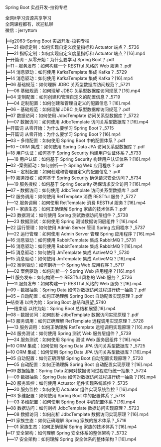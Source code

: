Spring Boot 实战开发-拉钩专栏

全网it学习资源共享学习<br>全网课程都有，欢迎私聊<br>微信：jerryttom<br>

┣━lg2063-Spring Boot 实战开发-拉钩专栏<br> ┣━21 指标定制：如何实现自定义度量指标和 Actuator 端点？_5736<br> ┣━21 指标定制：如何实现自定义度量指标和 Actuator 端点？[16].mp4<br> ┣━开篇词 – 从零开始：为什么要学习 Spring Boot？.pdf<br> ┣━11 – 服务发布：如何构建一个 RESTful 风格的 Web 服务？.pdf<br> ┣━14 消息驱动：如何使用 KafkaTemplate 集成 Kafka？_5729<br> ┣━14 消息驱动：如何使用 KafkaTemplate 集成 Kafka？[16].mp4<br> ┣━06 基础规范：如何理解 JDBC 关系型数据库访问规范？_5721<br> ┣━06 基础规范：如何理解 JDBC 关系型数据库访问规范？[16].mp4<br> ┣━04 定制配置：如何创建和管理自定义的配置信息？_5719<br> ┣━04 定制配置：如何创建和管理自定义的配置信息？[16].mp4<br> ┣━06 – 基础规范：如何理解 JDBC 关系型数据库访问规范？.pdf<br> ┣━07 数据访问：如何使用 JdbcTemplate 访问关系型数据库？_5722<br> ┣━07 数据访问：如何使用 JdbcTemplate 访问关系型数据库？[16].mp4<br> ┣━开篇词 从零开始：为什么要学习 Spring Boot？_5715<br> ┣━开篇词 从零开始：为什么要学习 Spring Boot？[16].mp4<br> ┣━03 – 多维配置：如何使用 Spring Boot 中的配置体系？.pdf<br> ┣━10 – ORM 集成：如何使用 Spring Data JPA 访问关系型数据库？.pdf<br> ┣━18 用户认证：如何基于 Spring Security 构建用户认证体系？_5733<br> ┣━18 用户认证：如何基于 Spring Security 构建用户认证体系？[16].mp4<br> ┣━02 -案例驱动：如何剖析一个 Spring Web 应用程序？.pdf<br> ┣━04 – 定制配置：如何创建和管理自定义的配置信息？.pdf<br> ┣━19 服务授权：如何基于 Spring Security 确保请求安全访问？_5734<br> ┣━19 服务授权：如何基于 Spring Security 确保请求安全访问？[16].mp4<br> ┣━07 – 数据访问：如何使用 JdbcTemplate 访问关系型数据库？.pdf<br> ┣━12 服务调用：如何使用 RetTemplate 消费 RESTful 服务？_5727<br> ┣━12 服务调用：如何使用 RetTemplate 消费 RESTful 服务？[16].mp4<br> ┣━01 – 家族生态：如何正确理解 Spring 家族的技术体系？.pdf<br> ┣━23 数据测试：如何使用 Spring 测试数据访问层组件？_5738<br> ┣━23 数据测试：如何使用 Spring 测试数据访问层组件？[16].mp4<br> ┣━22 运行管理：如何使用 Admin Server 管理 Spring 应用程序？_5737<br> ┣━22 运行管理：如何使用 Admin Server 管理 Spring 应用程序？[16].mp4<br> ┣━16 消息驱动：如何使用 RabbitTemplate 集成 RabbitMQ？_5731<br> ┣━16 消息驱动：如何使用 RabbitTemplate 集成 RabbitMQ？[16].mp4<br> ┣━15 消息驱动：如何使用 JmTemplate 集成 ActiveMQ？_5730<br> ┣━15 消息驱动：如何使用 JmTemplate 集成 ActiveMQ？[16].mp4<br> ┣━02 案例驱动：如何剖析一个 Spring Web 应用程序？_5717<br> ┣━02 案例驱动：如何剖析一个 Spring Web 应用程序？[16].mp4<br> ┣━11 服务发布：如何构建一个 RESTful 风格的 Web 服务？_5726<br> ┣━11 服务发布：如何构建一个 RESTful 风格的 Web 服务？[16].mp4<br> ┣━09 – 数据抽象：Spring Data 如何对数据访问过程进行统一抽象？.pdf<br> ┣━05 – 自动配置：如何正确理解 Spring Boot 自动配置实现原理？.pdf<br> ┣━结束语 以终为始：Spring Boot 总结和展望_5740<br> ┣━结束语 以终为始：Spring Boot 总结和展望[16].mp4<br> ┣━08 – 数据访问：如何剖析 JdbcTemplate 数据访问实现原理？.pdf<br> ┣━13 服务调用：如何正确理解 RetTemplate 远程调用实现原理？_5728<br> ┣━13 服务调用：如何正确理解 RetTemplate 远程调用实现原理？[16].mp4<br> ┣━24 服务测试：如何使用 Spring 测试 Web 服务层组件？_5739<br> ┣━24 服务测试：如何使用 Spring 测试 Web 服务层组件？[16].mp4<br> ┣━10 ORM 集成：如何使用 Spring Data JPA 访问关系型数据库？_5725<br> ┣━10 ORM 集成：如何使用 Spring Data JPA 访问关系型数据库？[16].mp4<br> ┣━05 自动配置：如何正确理解 Spring Boot 自动配置实现原理？_5720<br> ┣━05 自动配置：如何正确理解 Spring Boot 自动配置实现原理？[16].mp4<br> ┣━09 数据抽象：Spring Data 如何对数据访问过程进行统一抽象？_5724<br> ┣━09 数据抽象：Spring Data 如何对数据访问过程进行统一抽象？[16].mp4<br> ┣━20 服务监控：如何使用 Actuator 组件实现系统监控？_5735<br> ┣━20 服务监控：如何使用 Actuator 组件实现系统监控？[16].mp4<br> ┣━03 多维配置：如何使用 Spring Boot 中的配置体系？_5718<br> ┣━03 多维配置：如何使用 Spring Boot 中的配置体系？[16].mp4<br> ┣━08 数据访问：如何剖析 JdbcTemplate 数据访问实现原理？_5723<br> ┣━08 数据访问：如何剖析 JdbcTemplate 数据访问实现原理？[16].mp4<br> ┣━01 家族生态：如何正确理解 Spring 家族的技术体系？_5716<br> ┣━01 家族生态：如何正确理解 Spring 家族的技术体系？[16].mp4<br> ┣━17 安全架构：如何理解 Spring 安全体系的整体架构？_5732<br> ┣━17 安全架构：如何理解 Spring 安全体系的整体架构？[16].mp4